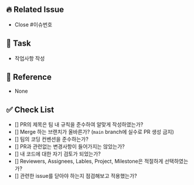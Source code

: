 ## 🔥 Related Issue

- Close #이슈번호

## 🏃‍ Task

- 작업사항 작성

## 📄 Reference

- None

## ✅ Check List

- [] PR의 제목은 팀 내 규칙을 준수하여 알맞게 작성하였는가?
- [] Merge 하는 브랜치가 올바른가? (`main` branch에 실수로 PR 생성 금지)
- [] 팀의 코딩 컨벤션을 준수하는가?
- [] PR과 관련없는 변경사항이 들어가지는 않았는가?
- [] 내 코드에 대한 자기 검토가 되었는가?
- [] Reviewers, Assignees, Lables, Project, Milestone은 적절하게 선택하였는가?
- [] 관련한 issue를 닫아야 하는지 점검해보고 적용했는가?
